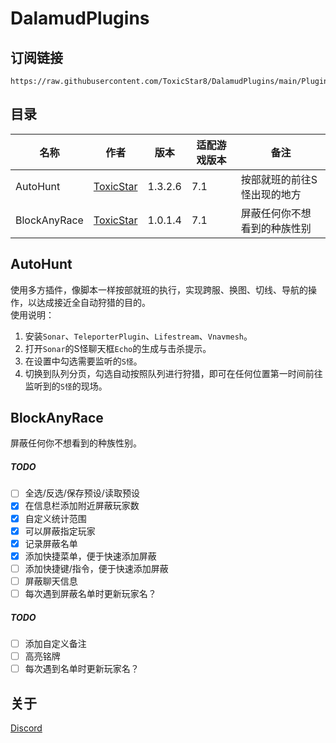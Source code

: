 # DalamudPlugins

## 订阅链接
```
https://raw.githubusercontent.com/ToxicStar8/DalamudPlugins/main/Plugins/pluginmaster.json
```

## 目录
| 名称      | 作者      | 版本 | 适配游戏版本 | 备注 |
|----------|----------|----------|----------|----------|
| AutoHunt | [ToxicStar](https://github.com/ToxicStar8)  | 1.3.2.6 | 7.1 | 按部就班的前往S怪出现的地方|
| BlockAnyRace | [ToxicStar](https://github.com/ToxicStar8)  | 1.0.1.4 | 7.1 | 屏蔽任何你不想看到的种族性别 |

## AutoHunt
使用多方插件，像脚本一样按部就班的执行，实现跨服、换图、切线、导航的操作，以达成接近全自动狩猎的目的。</br>
使用说明：
1. 安装`Sonar`、`TeleporterPlugin`、`Lifestream`、`Vnavmesh`。
2. 打开`Sonar`的S怪聊天框`Echo`的生成与击杀提示。
3. 在设置中勾选需要监听的`S怪`。
4. 切换到队列分页，勾选自动按照队列进行狩猎，即可在任何位置第一时间前往监听到的`S怪`的现场。

## BlockAnyRace
屏蔽任何你不想看到的种族性别。

##### TODO
- [ ] 全选/反选/保存预设/读取预设
- [X] 在信息栏添加附近屏蔽玩家数
- [X] 自定义统计范围
- [x] 可以屏蔽指定玩家
- [x] 记录屏蔽名单
- [x] 添加快捷菜单，便于快速添加屏蔽
- [ ] 添加快捷键/指令，便于快速添加屏蔽
- [ ] 屏蔽聊天信息
- [ ] 每次遇到屏蔽名单时更新玩家名？

##### TODO
- [ ] 添加自定义备注
- [ ] 高亮铭牌
- [ ] 每次遇到名单时更新玩家名？

## 关于
[Discord](https://discord.gg/GWMEY9P9BX)
